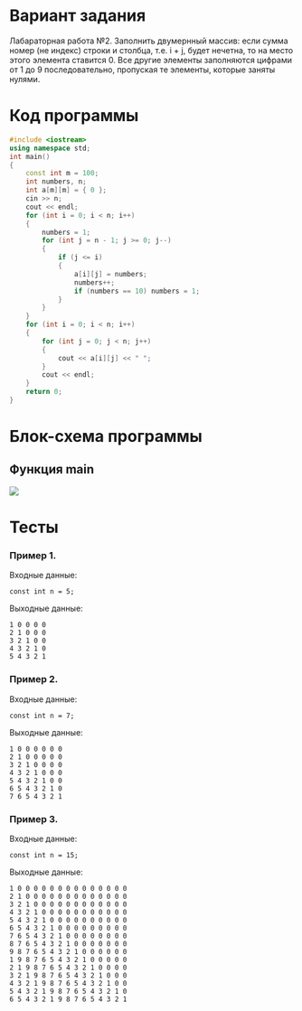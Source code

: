 # Вариант задания
Лабараторная работа №2.
Заполнить двумернный массив: если сумма номер (не индекс) строки и столбца, т.е. i + j, будет нечетна, то на место этого элемента ставится 0. Все другие элементы заполняются цифрами от 1 до 9 последовательно, пропуская те элементы, которые заняты нулями.
# Код программы
```cpp
#include <iostream>
using namespace std;
int main()
{
	const int m = 100;
	int numbers, n;
	int a[m][m] = { 0 };
	cin >> n;
	cout << endl;
	for (int i = 0; i < n; i++)
	{
		numbers = 1;
		for (int j = n - 1; j >= 0; j--)
		{
			if (j <= i)
			{
				a[i][j] = numbers;
				numbers++;
				if (numbers == 10) numbers = 1;
			}
		}
	}
	for (int i = 0; i < n; i++)
	{
		for (int j = 0; j < n; j++)
		{
			cout << a[i][j] << " ";
		}
		cout << endl;
	}
	return 0;
}
```
# Блок-схема программы
## Функция main
<image src="lab_2.drawio.png">

# Тесты
### Пример 1.

Входные данные:

`const int n = 5;`

Выходные данные:

```
1 0 0 0 0 
2 1 0 0 0 
3 2 1 0 0 
4 3 2 1 0 
5 4 3 2 1 
```

### Пример 2.

Входные данные:

`const int n = 7;`

Выходные данные:

```
1 0 0 0 0 0 0 
2 1 0 0 0 0 0 
3 2 1 0 0 0 0 
4 3 2 1 0 0 0 
5 4 3 2 1 0 0 
6 5 4 3 2 1 0 
7 6 5 4 3 2 1 
```

### Пример 3.

Входные данные:

`const int n = 15;`

Выходные данные:

```
1 0 0 0 0 0 0 0 0 0 0 0 0 0 0 
2 1 0 0 0 0 0 0 0 0 0 0 0 0 0 
3 2 1 0 0 0 0 0 0 0 0 0 0 0 0 
4 3 2 1 0 0 0 0 0 0 0 0 0 0 0 
5 4 3 2 1 0 0 0 0 0 0 0 0 0 0 
6 5 4 3 2 1 0 0 0 0 0 0 0 0 0 
7 6 5 4 3 2 1 0 0 0 0 0 0 0 0 
8 7 6 5 4 3 2 1 0 0 0 0 0 0 0 
9 8 7 6 5 4 3 2 1 0 0 0 0 0 0 
1 9 8 7 6 5 4 3 2 1 0 0 0 0 0 
2 1 9 8 7 6 5 4 3 2 1 0 0 0 0 
3 2 1 9 8 7 6 5 4 3 2 1 0 0 0 
4 3 2 1 9 8 7 6 5 4 3 2 1 0 0 
5 4 3 2 1 9 8 7 6 5 4 3 2 1 0 
6 5 4 3 2 1 9 8 7 6 5 4 3 2 1 
```
